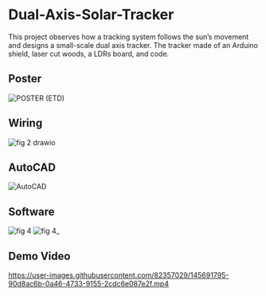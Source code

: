 # Dual-Axis-Solar-Tracker
This project observes how a tracking system follows the sun’s movement and designs a small-scale dual axis tracker.
The tracker made of an Arduino shield, laser cut woods, a LDRs board, and code.

## Poster
![POSTER (ETD)](https://user-images.githubusercontent.com/82357029/145689911-a6b3347a-dff9-45fd-a41a-48376cb81d82.jpg)

## Wiring
![fig  2 drawio](https://user-images.githubusercontent.com/82357029/145691609-6dd189c9-eace-4854-9ca2-1d82852bcb21.png)

## AutoCAD
![AutoCAD](https://user-images.githubusercontent.com/82357029/145698628-519199ac-9024-408e-8ee0-35089dcceb4e.jpg)

## Software
![fig  4](https://user-images.githubusercontent.com/82357029/145691624-9f203e6e-9e5f-4de6-9f28-ea645650e689.png)
![fig  4_](https://user-images.githubusercontent.com/82357029/145691630-bc1e9db5-d6d5-44cb-a0db-9ed3ebf3e0ec.png)

## Demo Video 
https://user-images.githubusercontent.com/82357029/145691795-90d8ac6b-0a46-4733-9155-2cdc6e087e2f.mp4

